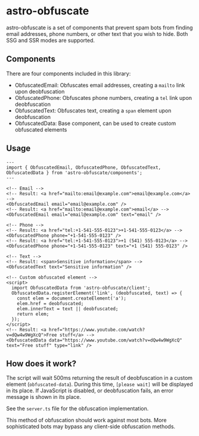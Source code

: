 # astro-obfuscate

astro-obfuscate is a set of components that prevent spam bots from finding email addresses, phone numbers, or other text that you wish to hide. Both SSG and SSR modes are supported.

## Components

There are four components included in this library:

- ObfuscatedEmail: Obfuscates email addresses, creating a `mailto` link upon deobfuscation
- ObfuscatedPhone: Obfuscates phone numbers, creating a `tel` link upon deobfuscation
- ObfuscatedText: Obfuscates text, creating a `span` element upon deobfuscation
- ObfuscatedData: Base component, can be used to create custom obfuscated elements

## Usage

```astro
---
import { ObfuscatedEmail, ObfuscatedPhone, ObfuscatedText, ObfuscatedData } from 'astro-obfuscate/components';
---

<!-- Email -->
<!-- Result: <a href="mailto:email@example.com">email@example.com</a> -->
<ObfuscatedEmail email="email@example.com" />
<!-- Result: <a href="mailto:email@example.com">email</a> -->
<ObfuscatedEmail email="email@example.com" text="email" />

<!-- Phone -->
<!-- Result: <a href="tel:+1-541-555-0123">+1-541-555-0123</a> -->
<ObfuscatedPhone phone="+1-541-555-0123" />
<!-- Result: <a href="tel:+1-541-555-0123">+1 (541) 555-0123</a> -->
<ObfuscatedPhone phone="+1-541-555-0123" text="+1 (541) 555-0123" />

<!-- Text -->
<!-- Result: <span>Sensitive information</span> -->
<ObfuscatedText text="Sensitive information" />

<!-- Custom obfuscated element -->
<script>
  import ObfuscatedData from 'astro-obfuscate/client';
  ObfuscatedData.registerElement('link', (deobfuscated, text) => {
    const elem = document.createElement('a');
    elem.href = deobfuscated;
    elem.innerText = text || deobfuscated;
    return elem;
  });
</script>
<!-- Result: <a href="https://www.youtube.com/watch?v=dQw4w9WgXcQ">Free stuff</a> -->
<ObfuscatedData data="https://www.youtube.com/watch?v=dQw4w9WgXcQ" text="Free stuff" type="link" />
```

## How does it work?

The script will wait 500ms returning the result of deobfuscation in a custom element (`obfuscated-data`). During this time, `[please wait]` will be displayed in its place. If JavaScript is disabled, or deobfuscation fails, an error message is shown in its place.

See the `server.ts` file for the obfuscation implementation.

This method of obfuscation should work against most bots. More sophisticated bots may bypass any client-side obfuscation methods.

